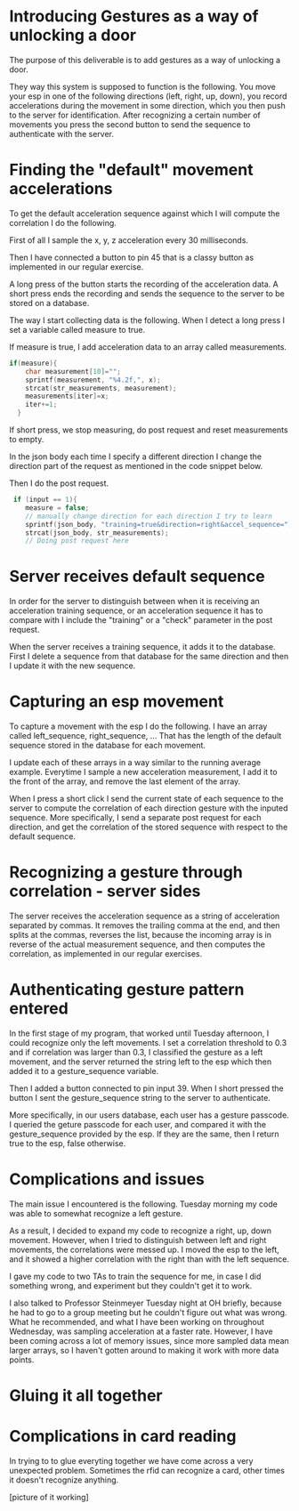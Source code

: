 # Introducing Gestures as a way of unlocking a door

The purpose of this deliverable is to add gestures as a way of unlocking a door.

They way this system is supposed to function is the following. You move your esp in one of the following directions (left, right, up, down), you record accelerations during the movement in some direction, which you then push to the server for identification. After recognizing a certain number of movements you press the second button to send the sequence to authenticate with the server.


# Finding the "default" movement accelerations

To get the default acceleration sequence against which I will compute the correlation I do the following.

First of all I sample the x, y, z acceleration every 30 milliseconds.

Then I have connected a button to pin 45 that is a classy button as implemented in our regular exercise.

A long press of the button starts the recording of the acceleration data. A short press ends the recording and sends the sequence to the server to be stored on a database.

The way I start collecting data is the following. When I detect a long press I set a variable called measure to true.

If measure is true, I add acceleration data to an array called measurements.

```cpp
if(measure){
    char measurement[10]="";
    sprintf(measurement, "%4.2f,", x);
    strcat(str_measurements, measurement);
    measurements[iter]=x;
    iter+=1;
  }
```

If short press, we stop measuring, do post request and reset measurements to empty.

In the json body each time I specify a different direction I change the direction part of the request as mentioned in the code snippet below.

Then I do the post request.

```cpp
 if (input == 1){
    measure = false;
    // manually change direction for each direction I try to learn
    sprintf(json_body, "training=true&direction=right&accel_sequence=");
    strcat(json_body, str_measurements);
    // Doing post request here
```

# Server receives default sequence

In order for the server to distinguish between when it is receiving an acceleration training sequence, or an acceleration sequence it has to compare with I include the "training" or a "check" parameter in the post request.

When the server receives a training sequence, it adds it to the database. First I delete a sequence from that database for the same direction and then I update it with the new sequence.


# Capturing an esp movement

To capture a movement with the esp I do the following. I have an array called left_sequence, right_sequence, ...
That has the length of the default sequence stored in the database for each movement.

I update each of these arrays in a way similar to the running average example. Everytime I sample a new acceleration measurement, I add it to the front of the array, and remove the last element of the array.

When I press a short click I send the current state of each sequence to the server to compute the correlation of each direction gesture with the inputed sequence. More specifically, I send a separate post request for each direction, and get the correlation of the stored sequence with respect to the default sequence.

# Recognizing a gesture through correlation - server sides

The server receives the acceleration sequence as a string of acceleration separated by commas. It removes the trailing comma at the end, and then splits at the commas, reverses the list, because the incoming array is in reverse of the actual measurement sequence, and then computes the correlation, as implemented in our regular exercises.



# Authenticating gesture pattern entered

In the first stage of my program, that worked until Tuesday afternoon, I could recognize only the left movements. I set a correlation threshold to 0.3 and if correlation was larger than 0.3, I classified the gesture as a left movement, and the server returned the string left to the esp which then added it to a gesture_sequence variable.

Then I added a button connected to pin input 39. When I short pressed the button I sent the gesture_sequence string to the server to authenticate. 

More specifically, in our users database, each user has a gesture passcode. I queried the geture passcode for each user, and compared it with the gesture_sequence provided by the esp. If they are the same, then I return true to the esp, false otherwise.

# Complications and issues

The main issue I encountered is the following. Tuesday morning my code was able to somewhat recognize a left gesture.

As a result, I decided to expand my code to recognize a right, up, down movement. However, when I tried to distinguish between left and right movements, the correlations were messed up. I moved the esp to the left, and it showed a higher correlation with the right than with the left sequence.

I gave my code to two TAs to train the sequence for me, in case I did something wrong, and experiment but they couldn't get it to work.

I also talked to Professor Steinmeyer Tuesday night at OH briefly, because he had to go to a group meeting but he couldn't figure out what was wrong. What he recommended, and what I have been working on throughout Wednesday, was sampling acceleration at a faster rate. However, I have been coming across a lot of memory issues, since more sampled data mean larger arrays, so I haven't gotten around to making it work with more data points.

# Gluing it all together 

# Complications in card reading

In trying to to glue everyting together we have come across a very unexpected problem. Sometimes the rfid can recognize a card, other times it doesn't recognize anything. 

[picture of it working]